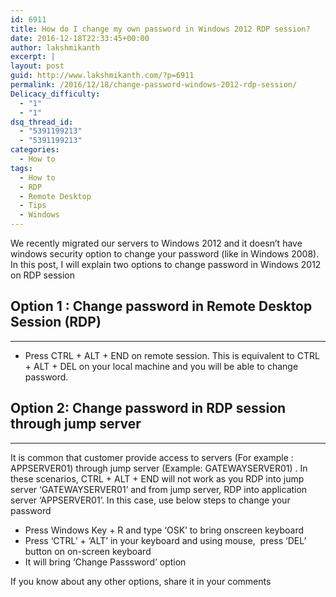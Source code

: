 ```yaml
---
id: 6911
title: How do I change my own password in Windows 2012 RDP session?
date: 2016-12-18T22:33:45+00:00
author: lakshmikanth
excerpt: |
layout: post
guid: http://www.lakshmikanth.com/?p=6911
permalink: /2016/12/18/change-password-windows-2012-rdp-session/
Delicacy_difficulty:
  - "1"
  - "1"
dsq_thread_id:
  - "5391199213"
  - "5391199213"
categories:
  - How to
tags:
  - How to
  - RDP
  - Remote Desktop
  - Tips
  - Windows
---
```

We recently migrated our servers to Windows 2012 and it doesn&#8217;t have windows security option to change your password (like in Windows 2008). In this post, I will explain two options to change password in Windows 2012 on RDP session

## Option 1 : Change password in Remote Desktop Session (RDP)

* * *

  * Press CTRL + ALT + END on remote session. This is equivalent to CTRL + ALT + DEL on your local machine and you will be able to change password.

## Option 2: Change password in RDP session through jump server

* * *

It is common that customer provide access to servers (For example : APPSERVER01) through jump server (Example: GATEWAYSERVER01) . In these scenarios, CTRL + ALT + END will not work as you RDP into jump server &#8216;GATEWAYSERVER01&#8217; and from jump server, RDP into application server &#8216;APPSERVER01&#8217;. In this case, use below steps to change your password

  * Press Windows Key + R and type &#8216;OSK&#8217; to bring onscreen keyboard
  * Press &#8216;CTRL&#8217; + &#8216;ALT&#8217; in your keyboard and using mouse,  press &#8216;DEL&#8217; button on on-screen keyboard
  * It will bring &#8216;Change Passsword&#8217; option

If you know about any other options, share it in your comments

&nbsp;